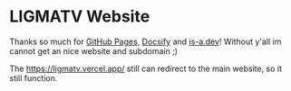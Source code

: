# LIGMATV Website
 
Thanks so much for [GitHub Pages](https://github.io/), [Docsify](https://docsify.js.org/) and [is-a.dev](https://www.is-a.dev/)! Without y'all im cannot get an nice website and subdomain ;) 

The https://ligmatv.vercel.app/ still can redirect to the main website, so it still function.
